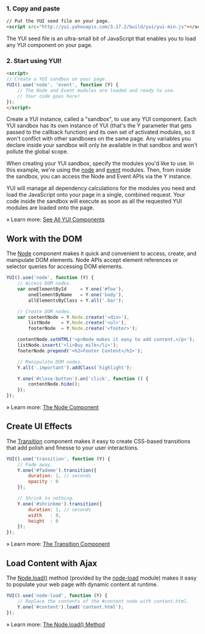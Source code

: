 
### 1. Copy and paste

```html
// Put the YUI seed file on your page.
<script src="http://yui.yahooapis.com/3.17.2/build/yui/yui-min.js"></script>
```

The YUI seed file is an ultra-small bit of JavaScript that enables you to load any YUI component on your page.

### 2. Start using YUI!

```html
<script>
// Create a YUI sandbox on your page.
YUI().use('node', 'event', function (Y) {
    // The Node and Event modules are loaded and ready to use.
    // Your code goes here!
});
</script>
```

Create a YUI instance, called a "sandbox", to use any YUI component. Each YUI sandbox has its own instance of YUI (that's the Y parameter that gets passed to the callback function) and its own set of activated modules, so it won't conflict with other sandboxes on the same page. Any variables you declare inside your sandbox will only be available in that sandbox and won't pollute the global scope.

When creating your YUI sandbox, specify the modules you'd like to use. In this example, we're using the [node](http://yuilibrary.com/yui/docs/node/) and [event](http://yuilibrary.com/yui/docs/event/) modules. Then, from inside the sandbox, you can access the Node and Event APIs via the Y instance.

YUI will manage all dependency calculations for the modules you need and load the JavaScript onto your page in a single, combined request. Your code inside the sandbox will execute as soon as all the requested YUI modules are loaded onto the page.

» Learn more: [See All YUI Components](http://yuilibrary.com/yui/docs/guides/)

## Work with the DOM
The [Node](http://yuilibrary.com/yui/docs/node/) component makes it quick and convenient to access, create, and manipulate DOM elements. Node APIs accept element references or selector queries for accessing DOM elements.

```javascript
YUI().use('node', function (Y) {
    // Access DOM nodes.
    var oneElementById     = Y.one('#foo'),
        oneElementByName   = Y.one('body'),
        allElementsByClass = Y.all('.bar');

    // Create DOM nodes.
    var contentNode = Y.Node.create('<div>'),
        listNode    = Y.Node.create('<ul>'),
        footerNode  = Y.Node.create('<footer>');

    contentNode.setHTML('<p>Node makes it easy to add content.</p>');
    listNode.insert('<li>Buy milk</li>');
    footerNode.prepend('<h2>Footer Content</h2>');

    // Manipulate DOM nodes.
    Y.all('.important').addClass('highlight');

    Y.one('#close-button').on('click', function () {
        contentNode.hide();
    });
});
```

» Learn more: [The Node Component](http://yuilibrary.com/yui/docs/node/)

## Create UI Effects
The [Transition](http://yuilibrary.com/yui/docs/transition/) component makes it easy to create CSS-based transitions that add polish and finesse to your user interactions.

```javascript
YUI().use('transition', function (Y) {
    // Fade away.
    Y.one('#fademe').transition({
        duration: 1, // seconds
        opacity : 0
    });

    // Shrink to nothing.
    Y.one('#shrinkme').transition({
        duration: 1, // seconds
        width   : 0,
        height  : 0
    });
});
```

» Learn more: [The Transition Component](http://yuilibrary.com/yui/docs/transition/)

## Load Content with Ajax
The [Node.load()](http://yuilibrary.com/yui/docs/api/classes/Node.html#method_load) method (provided by the [node-load](http://yuilibrary.com/yui/docs/api/modules/node-load.html) module) makes it easy to populate your web page with dynamic content at runtime.

```javascript
YUI().use('node-load', function (Y) {
    // Replace the contents of the #content node with content.html.
    Y.one('#content').load('content.html');
});
```

» Learn more: [The Node.load() Method](http://yuilibrary.com/yui/docs/api/classes/Node.html#method_load)
 

